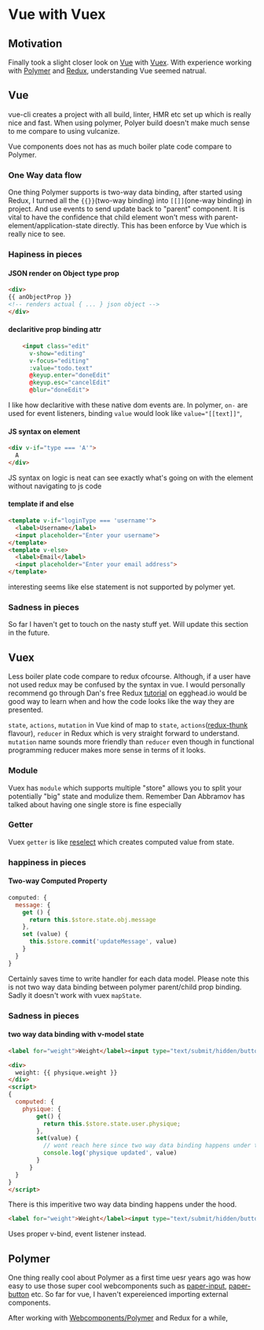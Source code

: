 # Vue with Vuex

## Motivation

Finally took a slight closer look on [Vue](https://vuejs.org/) with [Vuex](https://vuex.vuejs.org/). With experience working with [Polymer](https://www.polymer-project.org/) and [Redux](https://redux.js.org/docs/introductionhttps://redux.js.org/docs/introduction//), understanding Vue seemed natrual.



## Vue

vue-cli creates a project with all build, linter, HMR etc set up which is really nice and fast. When using polymer, Polyer build doesn't make much sense to me compare to using vulcanize.

Vue components does not has as much boiler plate code compare to Polymer.


### One Way data flow

One thing Polymer supports is two-way data binding, after started using Redux, I turned all the `{{}}`(two-way binding) into `[[]]`(one-way binding) in project. And use events to send update back to "parent" component. It is vital to have the confidence that child element won't mess with parent-element/application-state directly. This has been enforce by Vue which is really nice to see.


### Hapiness in pieces

#### JSON render on Object type prop

```html
<div>
{{ anObjectProp }}
<!-- renders actual { ... } json object -->
</div>
```

#### declaritive prop binding attr
```html
    <input class="edit"
      v-show="editing"
      v-focus="editing"
      :value="todo.text"
      @keyup.enter="doneEdit"
      @keyup.esc="cancelEdit"
      @blur="doneEdit">
```
I like how declaritive with these native dom events are.
In polymer, `on-` are used for event listeners, binding `value` would look like `value="[[text]]"`,

#### JS syntax on element
```html
<div v-if="type === 'A'">
  A
</div>
```
JS syntax on logic is neat can see exactly what's going on with the element without navigating to js code

#### template if and else

```html
<template v-if="loginType === 'username'">
  <label>Username</label>
  <input placeholder="Enter your username">
</template>
<template v-else>
  <label>Email</label>
  <input placeholder="Enter your email address">
</template>
```

interesting seems like else statement is not supported by polymer yet.


### Sadness in pieces

So far I haven't get to touch on the nasty stuff yet. Will update this section in the future.

## Vuex

Less boiler plate code compare to redux ofcourse. Although, if a user have not used redux may be confused by the syntax in vue. I would personally recommend go through Dan's free Redux [tutorial](https://egghead.io/courses/getting-started-with-redux) on egghead.io would be good way to learn when and how the code looks like the way they are presented.

`state`, `actions`, `mutation` in Vue kind of map to `state`, `actions`([redux-thunk](https://github.com/gaearon/redux-thunk) flavour), `reducer` in Redux which is very straight forward to understand. `mutation` name sounds more friendly than `reducer` even though in functional programming reducer makes more sense in terms of it looks.

### Module
Vuex has `module` which supports multiple "store" allows you to split your potentially "big" state and modulize them. Remember Dan Abbramov has talked about having one single store is fine especially

### Getter
Vuex `getter` is like [reselect](https://github.com/reactjs/reselect) which creates computed value from state.


### happiness in pieces

#### Two-way Computed Property

```javascript
computed: {
  message: {
    get () {
      return this.$store.state.obj.message
    },
    set (value) {
      this.$store.commit('updateMessage', value)
    }
  }
}
```
Certainly saves time to write handler for each data model. Please note this is not two way data binding between polymer parent/child prop binding.
Sadly it doesn't work with vuex `mapState`.

### Sadness in pieces

#### two way data binding with v-model state

```html
<label for="weight">Weight</label><input type="text/submit/hidden/button" v-model="physique.weight" placeholder="Enter your weight here" name="weight" value="">

<div>
  weight: {{ physique.weight }}
</div>
<script>
{
  computed: {
    physique: {
        get() {
          return this.$store.state.user.physique;
        },
        set(value) {
          // wont reach here since two way data binding happens under the hood with v-model
          console.log('physique updated', value)
        }
      }
  }
}
</script>
```

There is this imperitive two way data binding happens under the hood.

```html
<label for="weight">Weight</label><input type="text/submit/hidden/button" :value="physique.weight" @input="updateUserPhysique" placeholder="Enter your weight here" name="weight" value="">
```

Uses proper v-bind, event listener instead.


## Polymer

One thing really cool about Polymer as a first time uesr years ago was how easy to use those super cool webcomponents such as [paper-input](https://www.webcomponents.org/element/PolymerElements/paper-input), [paper-button](https://www.webcomponents.org/element/PolymerElements/paper-button) etc. So far for vue, I haven't expereienced importing external components.



After working with [Webcomponents/Polymer](https://www.polymer-project.org/) and Redux for a while,
